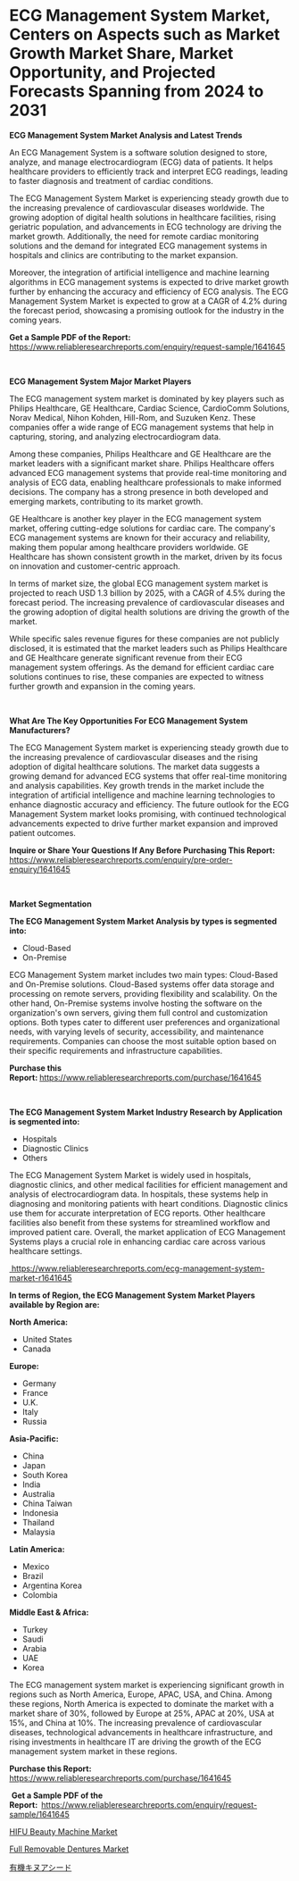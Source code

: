 <p><h1>ECG Management System Market, Centers on Aspects such as Market Growth Market Share, Market Opportunity, and Projected Forecasts Spanning from 2024 to 2031</h1></p><p><strong>ECG Management System Market Analysis and Latest Trends</strong></p>
<p><p>An ECG Management System is a software solution designed to store, analyze, and manage electrocardiogram (ECG) data of patients. It helps healthcare providers to efficiently track and interpret ECG readings, leading to faster diagnosis and treatment of cardiac conditions.</p><p>The ECG Management System Market is experiencing steady growth due to the increasing prevalence of cardiovascular diseases worldwide. The growing adoption of digital health solutions in healthcare facilities, rising geriatric population, and advancements in ECG technology are driving the market growth. Additionally, the need for remote cardiac monitoring solutions and the demand for integrated ECG management systems in hospitals and clinics are contributing to the market expansion.</p><p>Moreover, the integration of artificial intelligence and machine learning algorithms in ECG management systems is expected to drive market growth further by enhancing the accuracy and efficiency of ECG analysis. The ECG Management System Market is expected to grow at a CAGR of 4.2% during the forecast period, showcasing a promising outlook for the industry in the coming years.</p></p>
<p><strong>Get a Sample PDF of the Report:&nbsp;</strong> <a href="https://www.reliableresearchreports.com/enquiry/request-sample/1641645">https://www.reliableresearchreports.com/enquiry/request-sample/1641645</a></p>
<p>&nbsp;</p>
<p><strong>ECG Management System Major Market Players</strong></p>
<p><p>The ECG management system market is dominated by key players such as Philips Healthcare, GE Healthcare, Cardiac Science, CardioComm Solutions, Norav Medical, Nihon Kohden, Hill-Rom, and Suzuken Kenz. These companies offer a wide range of ECG management systems that help in capturing, storing, and analyzing electrocardiogram data.</p><p>Among these companies, Philips Healthcare and GE Healthcare are the market leaders with a significant market share. Philips Healthcare offers advanced ECG management systems that provide real-time monitoring and analysis of ECG data, enabling healthcare professionals to make informed decisions. The company has a strong presence in both developed and emerging markets, contributing to its market growth.</p><p>GE Healthcare is another key player in the ECG management system market, offering cutting-edge solutions for cardiac care. The company's ECG management systems are known for their accuracy and reliability, making them popular among healthcare providers worldwide. GE Healthcare has shown consistent growth in the market, driven by its focus on innovation and customer-centric approach.</p><p>In terms of market size, the global ECG management system market is projected to reach USD 1.3 billion by 2025, with a CAGR of 4.5% during the forecast period. The increasing prevalence of cardiovascular diseases and the growing adoption of digital health solutions are driving the growth of the market.</p><p>While specific sales revenue figures for these companies are not publicly disclosed, it is estimated that the market leaders such as Philips Healthcare and GE Healthcare generate significant revenue from their ECG management system offerings. As the demand for efficient cardiac care solutions continues to rise, these companies are expected to witness further growth and expansion in the coming years.</p></p>
<p>&nbsp;</p>
<p><strong>What Are The Key Opportunities For ECG Management System Manufacturers?</strong></p>
<p><p>The ECG Management System market is experiencing steady growth due to the increasing prevalence of cardiovascular diseases and the rising adoption of digital healthcare solutions. The market data suggests a growing demand for advanced ECG systems that offer real-time monitoring and analysis capabilities. Key growth trends in the market include the integration of artificial intelligence and machine learning technologies to enhance diagnostic accuracy and efficiency. The future outlook for the ECG Management System market looks promising, with continued technological advancements expected to drive further market expansion and improved patient outcomes.</p></p>
<p><strong>Inquire or Share Your Questions If Any Before Purchasing This Report:</strong> <a href="https://www.reliableresearchreports.com/enquiry/pre-order-enquiry/1641645">https://www.reliableresearchreports.com/enquiry/pre-order-enquiry/1641645</a></p>
<p>&nbsp;</p>
<p><strong>Market Segmentation</strong></p>
<p><strong>The ECG Management System Market Analysis by types is segmented into:</strong></p>
<p><ul><li>Cloud-Based</li><li>On-Premise</li></ul></p>
<p><p>ECG Management System market includes two main types: Cloud-Based and On-Premise solutions. Cloud-Based systems offer data storage and processing on remote servers, providing flexibility and scalability. On the other hand, On-Premise systems involve hosting the software on the organization's own servers, giving them full control and customization options. Both types cater to different user preferences and organizational needs, with varying levels of security, accessibility, and maintenance requirements. Companies can choose the most suitable option based on their specific requirements and infrastructure capabilities.</p></p>
<p><strong>Purchase this Report:&nbsp;</strong><a href="https://www.reliableresearchreports.com/purchase/1641645">https://www.reliableresearchreports.com/purchase/1641645</a></p>
<p>&nbsp;</p>
<p><strong>The ECG Management System Market Industry Research by Application is segmented into:</strong></p>
<p><ul><li>Hospitals</li><li>Diagnostic Clinics</li><li>Others</li></ul></p>
<p><p>The ECG Management System Market is widely used in hospitals, diagnostic clinics, and other medical facilities for efficient management and analysis of electrocardiogram data. In hospitals, these systems help in diagnosing and monitoring patients with heart conditions. Diagnostic clinics use them for accurate interpretation of ECG reports. Other healthcare facilities also benefit from these systems for streamlined workflow and improved patient care. Overall, the market application of ECG Management Systems plays a crucial role in enhancing cardiac care across various healthcare settings.</p></p>
<p><a href="https://www.reliableresearchreports.com/ecg-management-system-market-r1641645">&nbsp;https://www.reliableresearchreports.com/ecg-management-system-market-r1641645</a></p>
<p><strong>In terms of Region, the ECG Management System Market Players available by Region are:</strong></p>
<p>
    <p> <strong> North America: </strong>
        <ul>
            <li>United States</li>
            <li>Canada</li>
        </ul>
        </p> 
    <p> <strong> Europe: </strong>
        <ul>
            <li>Germany</li>
            <li>France</li>
            <li>U.K.</li>
            <li>Italy</li>
            <li>Russia</li>
        </ul>
        </p> 
    <p> <strong> Asia-Pacific: </strong>
        <ul>
            <li>China</li>
            <li>Japan</li>
            <li>South Korea</li>
            <li>India</li>
            <li>Australia</li>
            <li>China Taiwan</li>
            <li>Indonesia</li>
            <li>Thailand</li>
            <li>Malaysia</li>
        </ul>
        </p> 
    <p> <strong> Latin America: </strong>
        <ul>
            <li>Mexico</li>
            <li>Brazil</li>
            <li>Argentina Korea</li>
            <li>Colombia</li>
        </ul>
        </p> 
    <p> <strong> Middle East & Africa: </strong>
        <ul>
            <li>Turkey</li>
            <li>Saudi</li>
            <li>Arabia</li>
            <li>UAE</li>
            <li>Korea</li>
        </ul>
    </p>
    </p>
<p><p>The ECG management system market is experiencing significant growth in regions such as North America, Europe, APAC, USA, and China. Among these regions, North America is expected to dominate the market with a market share of 30%, followed by Europe at 25%, APAC at 20%, USA at 15%, and China at 10%. The increasing prevalence of cardiovascular diseases, technological advancements in healthcare infrastructure, and rising investments in healthcare IT are driving the growth of the ECG management system market in these regions.</p></p>
<p><strong>Purchase this Report: </strong><a href="https://www.reliableresearchreports.com/purchase/1641645">https://www.reliableresearchreports.com/purchase/1641645</a></p>
<p>&nbsp;<strong>Get a Sample PDF of the Report:&nbsp;&nbsp;</strong><a href="https://www.reliableresearchreports.com/enquiry/request-sample/1641645">https://www.reliableresearchreports.com/enquiry/request-sample/1641645</a></p>
<p><strong></strong></p>
<p><p><a href="https://www.linkedin.com/pulse/hifu-beauty-machine-market-size-cagr-trends-2024-2030-calybiz-jjode?trackingId=oWGst2wduFqhYYGv1rd8DQ%3D%3D">HIFU Beauty Machine Market</a></p><p><a href="https://www.linkedin.com/pulse/full-removable-dentures-market-insight-trends-growth-forecasted-dah3e?trackingId=q52L8yG0O%2F6%2Bxjid6F17og%3D%3D">Full Removable Dentures Market</a></p><p><a href="https://medium.com/@izaiahbartell/%E6%9C%89%E6%A9%9F%E3%82%AD%E3%83%8C%E3%82%A2%E3%81%AE%E7%A8%AE%E5%B8%82%E5%A0%B4%E8%A6%8F%E6%A8%A1%E3%81%AF-%E3%82%B0%E3%83%AD%E3%83%BC%E3%83%90%E3%83%AB%E6%A5%AD%E7%95%8C%E3%81%AB%E3%81%8A%E3%81%91%E3%82%8B%E6%9C%80%E9%81%A9%E3%81%AA%E3%83%9E%E3%83%BC%E3%82%B1%E3%83%86%E3%82%A3%E3%83%B3%E3%82%B0%E3%83%81%E3%83%A3%E3%83%8D%E3%83%AB%E3%82%92%E7%A4%BA%E3%81%97%E3%81%A6%E3%81%84%E3%81%BE%E3%81%99-d58187e6dbf0">有機キヌアシード</a></p></p>